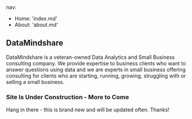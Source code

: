 nav:
- Home: 'index.md'
- About: 'about.md'

## DataMindshare

DataMindshare is a veteran-owned Data Analytics and Small Business consulting company. We provide expertise to business clients who want to answer questions using data and we are experts in small business offering consulting for clients who are starting, running, growing, struggling with or selling a small business. 

### Site Is Under Construction - More to Come
Hang in there - this is brand new and will be updated often. Thanks!
